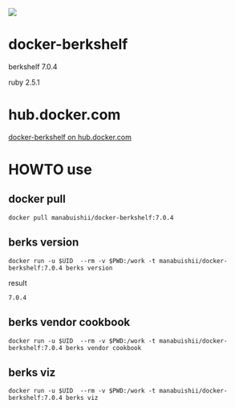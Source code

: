 [![](https://images.microbadger.com/badges/image/manabuishii/docker-berkshelf.svg)](https://microbadger.com/images/manabuishii/docker-berkshelf "Get your own image badge on microbadger.com")
# docker-berkshelf

berkshelf 7.0.4

ruby 2.5.1

# hub.docker.com

[docker-berkshelf on hub.docker.com](https://hub.docker.com/r/manabuishii/docker-berkshelf/)

# HOWTO use

## docker pull

```
docker pull manabuishii/docker-berkshelf:7.0.4
```

## berks version

```
docker run -u $UID  --rm -v $PWD:/work -t manabuishii/docker-berkshelf:7.0.4 berks version
```

result

```
7.0.4
```


## berks vendor cookbook

```
docker run -u $UID  --rm -v $PWD:/work -t manabuishii/docker-berkshelf:7.0.4 berks vendor cookbook
```

## berks viz

```
docker run -u $UID  --rm -v $PWD:/work -t manabuishii/docker-berkshelf:7.0.4 berks viz
```
